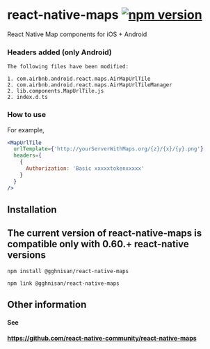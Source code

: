 # react-native-maps [![npm version](https://img.shields.io/npm/v/react-native-maps.svg?style=flat)](https://www.npmjs.com/package/@gghnisan/react-native-maps)

React Native Map components for iOS + Android
### Headers added (only Android)
```
The following files have been modified:

1. com.airbnb.android.react.maps.AirMapUrlTile
2. com.airbnb.android.react.maps.AirMapUrlTileManager
2. lib.components.MapUrlTile.js
2. index.d.ts
```
### How to use
For example, 

```jsx
<MapUrlTile 
  urlTemplate={'http://yourServerWithMaps.org/{z}/{x}/{y}.png'}
  headers={
    {
      Authorization: 'Basic xxxxxtokenxxxxx'
    }
  } 
/>
```

## Installation

## The current version of react-native-maps is compatible only with 0.60.+ react-native versions

```
npm install @gghnisan/react-native-maps

npm link @gghnisan/react-native-maps
```

## Other information

#### See 
#### https://github.com/react-native-community/react-native-maps


